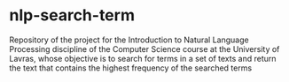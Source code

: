 # nlp-search-term
Repository of the project for the Introduction to Natural Language Processing discipline of the Computer Science course at the University of Lavras, whose objective is to search for terms in a set of texts and return the text that contains the highest frequency of the searched terms
